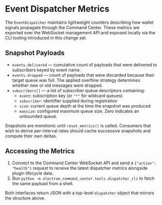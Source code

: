# Event Dispatcher Metrics

The `EventDispatcher` maintains lightweight counters describing how wallet
signals propagate through the Command Center.  These metrics are exported over
the WebSocket management API and exposed locally via the CLI tooling introduced
in this change set.

## Snapshot Payloads

* `events.delivered` — cumulative count of payloads that were delivered to
  subscribers keyed by event name.
* `events.dropped` — count of payloads that were discarded because their target
  queue was full.  The applied overflow strategy determines whether new or old
  messages were dropped.
* `subscribers[]` — a list of subscriber queue descriptors containing:
  * `event`: subscription key (or `"*"` for wildcard queues)
  * `subscriber`: identifier supplied during registration
  * `size`: current queue depth at the time the snapshot was produced
  * `maxsize`: configured maximum queue size.  Zero indicates an unbounded
    queue.

Snapshots are monotonic until `reset_metrics()` is called.  Consumers that wish
 to derive per-interval rates should cache successive snapshots and compute
 their own deltas.

## Accessing the Metrics

1. Connect to the Command Center WebSocket API and send a `{"action":
   "health"}` request to receive the latest dispatcher metrics alongside plugin
   lifecycle data.
2. Run `python -m electrum_command_center.tools.dispatcher_cli` to fetch the
   same payload from a shell.

Both interfaces return JSON with a top-level `dispatcher` object that mirrors the
structure above.
